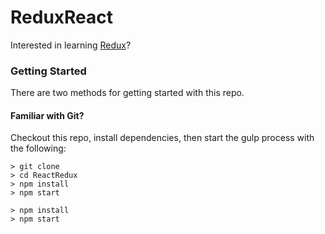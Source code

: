 # ReduxReact

Interested in learning [Redux](https://www.udemy.com/react-redux/)?

### Getting Started

There are two methods for getting started with this repo.

#### Familiar with Git?
Checkout this repo, install dependencies, then start the gulp process with the following:

```
> git clone 
> cd ReactRedux
> npm install
> npm start
```


```
> npm install
> npm start
```
